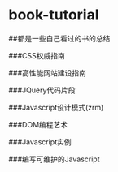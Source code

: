 # book-tutorial

##都是一些自己看过的书的总结
 
###CSS权威指南
 
###高性能网站建设指南
 
###JQuery代码片段
 
###Javascript设计模式(zrm)
 
###DOM编程艺术
 
###Javascript实例
 
###编写可维护的Javascript
